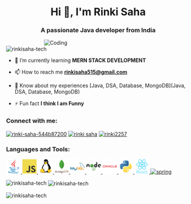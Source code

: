 <h1 align="center">Hi 👋, I'm Rinki Saha</h1>
<h3 align="center">A passionate Java developer from India</h3>

<img align="right" alt="Coding" width="400" src="https://www.google.com/url?sa=i&url=https%3A%2F%2Fgithub.com%2FAamiiira%2FAamiiira&psig=AOvVaw3UKmRqBz_AWKpH7s0p-3kz&ust=1723488057763000&source=images&cd=vfe&opi=89978449&ved=0CBAQjRxqFwoTCOiflL3L7YcDFQAAAAAdAAAAABBF">

<p align="left"> <img src="https://komarev.com/ghpvc/?username=rinkisaha-tech&label=Profile%20views&color=0e75b6&style=flat" alt="rinkisaha-tech" /> </p>

- 🌱 I’m currently learning **MERN STACK DEVELOPMENT**

- 📫 How to reach me **rinkisaha515@gmail.com**

- 📄 Know about my experiences [Java, DSA, Database, MongoDB](Java, DSA, Database, MongoDB)

- ⚡ Fun fact **I think I am Funny**

<h3 align="left">Connect with me:</h3>
<p align="left">
<a href="https://linkedin.com/in/rinki-saha-544b87200" target="blank"><img align="center" src="https://raw.githubusercontent.com/rahuldkjain/github-profile-readme-generator/master/src/images/icons/Social/linked-in-alt.svg" alt="rinki-saha-544b87200" height="30" width="40" /></a>
<a href="https://fb.com/rinki saha" target="blank"><img align="center" src="https://raw.githubusercontent.com/rahuldkjain/github-profile-readme-generator/master/src/images/icons/Social/facebook.svg" alt="rinki saha" height="30" width="40" /></a>
<a href="https://instagram.com/rinki2257" target="blank"><img align="center" src="https://raw.githubusercontent.com/rahuldkjain/github-profile-readme-generator/master/src/images/icons/Social/instagram.svg" alt="rinki2257" height="30" width="40" /></a>
</p>

<h3 align="left">Languages and Tools:</h3>
<p align="left"> <a href="https://www.java.com" target="_blank" rel="noreferrer"> <img src="https://raw.githubusercontent.com/devicons/devicon/master/icons/java/java-original.svg" alt="java" width="40" height="40"/> </a> <a href="https://developer.mozilla.org/en-US/docs/Web/JavaScript" target="_blank" rel="noreferrer"> <img src="https://raw.githubusercontent.com/devicons/devicon/master/icons/javascript/javascript-original.svg" alt="javascript" width="40" height="40"/> </a> <a href="https://www.linux.org/" target="_blank" rel="noreferrer"> <img src="https://raw.githubusercontent.com/devicons/devicon/master/icons/linux/linux-original.svg" alt="linux" width="40" height="40"/> </a> <a href="https://www.mongodb.com/" target="_blank" rel="noreferrer"> <img src="https://raw.githubusercontent.com/devicons/devicon/master/icons/mongodb/mongodb-original-wordmark.svg" alt="mongodb" width="40" height="40"/> </a> <a href="https://www.mysql.com/" target="_blank" rel="noreferrer"> <img src="https://raw.githubusercontent.com/devicons/devicon/master/icons/mysql/mysql-original-wordmark.svg" alt="mysql" width="40" height="40"/> </a> <a href="https://nodejs.org" target="_blank" rel="noreferrer"> <img src="https://raw.githubusercontent.com/devicons/devicon/master/icons/nodejs/nodejs-original-wordmark.svg" alt="nodejs" width="40" height="40"/> </a> <a href="https://www.oracle.com/" target="_blank" rel="noreferrer"> <img src="https://raw.githubusercontent.com/devicons/devicon/master/icons/oracle/oracle-original.svg" alt="oracle" width="40" height="40"/> </a> <a href="https://www.python.org" target="_blank" rel="noreferrer"> <img src="https://raw.githubusercontent.com/devicons/devicon/master/icons/python/python-original.svg" alt="python" width="40" height="40"/> </a> <a href="https://reactjs.org/" target="_blank" rel="noreferrer"> <img src="https://raw.githubusercontent.com/devicons/devicon/master/icons/react/react-original-wordmark.svg" alt="react" width="40" height="40"/> </a> <a href="https://spring.io/" target="_blank" rel="noreferrer"> <img src="https://www.vectorlogo.zone/logos/springio/springio-icon.svg" alt="spring" width="40" height="40"/> </a> </p>

<p><img align="left" src="https://github-readme-stats.vercel.app/api/top-langs?username=rinkisaha-tech&show_icons=true&locale=en&layout=compact" alt="rinkisaha-tech" /></p>

<p>&nbsp;<img align="center" src="https://github-readme-stats.vercel.app/api?username=rinkisaha-tech&show_icons=true&locale=en" alt="rinkisaha-tech" /></p>

<p><img align="center" src="https://github-readme-streak-stats.herokuapp.com/?user=rinkisaha-tech&" alt="rinkisaha-tech" /></p>
